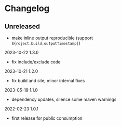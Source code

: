 # Changelog

## Unreleased

* make inline output reproducible (support `${roject.build.outputTimestamp}`)

2023-10-22 1.3.0

* fix include/exclude code

2023-10-21 1.2.0

* fix build and site, minor internal fixes

2023-05-19 1.1.0

* dependency updates, silence some maven warnings

2022-02-23 1.0.1

* first release for public consumption
